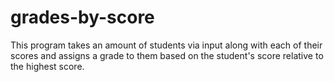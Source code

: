 # grades-by-score

This program takes an amount of students via input along with each of their scores and assigns a grade to them based on the student's score relative to the highest score.